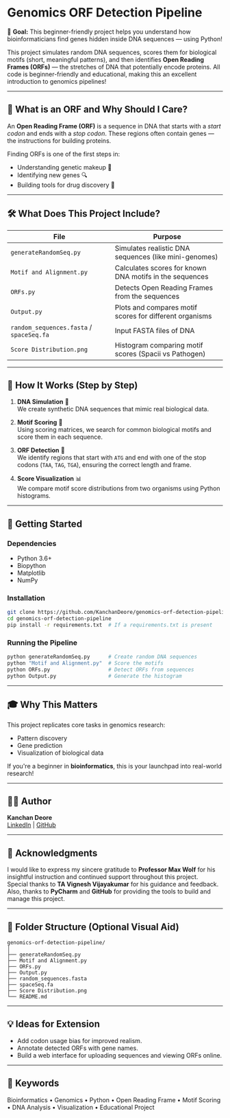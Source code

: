
# Genomics ORF Detection Pipeline

🎯 **Goal:** This beginner-friendly project helps you understand how bioinformaticians find genes hidden inside DNA sequences — using Python!

This project simulates random DNA sequences, scores them for biological motifs (short, meaningful patterns), and then identifies **Open Reading Frames (ORFs)** — the stretches of DNA that potentially encode proteins. All code is beginner-friendly and educational, making this an excellent introduction to genomics pipelines!

---

## 🧬 What is an ORF and Why Should I Care?

An **Open Reading Frame (ORF)** is a sequence in DNA that starts with a *start codon* and ends with a *stop codon*. These regions often contain genes — the instructions for building proteins.

Finding ORFs is one of the first steps in:
- Understanding genetic makeup 🧬
- Identifying new genes 🔍
- Building tools for drug discovery 💊

---

## 🛠️ What Does This Project Include?

| File | Purpose |
|------|---------|
| `generateRandomSeq.py` | Simulates realistic DNA sequences (like mini-genomes) |
| `Motif and Alignment.py` | Calculates scores for known DNA motifs in the sequences |
| `ORFs.py` | Detects Open Reading Frames from the sequences |
| `Output.py` | Plots and compares motif scores for different organisms |
| `random_sequences.fasta` / `spaceSeq.fa` | Input FASTA files of DNA |
| `Score Distribution.png` | Histogram comparing motif scores (Spacii vs Pathogen) |

---

## 🧪 How It Works (Step by Step)

1. **DNA Simulation** 🧬  
   We create synthetic DNA sequences that mimic real biological data.

2. **Motif Scoring** 🧩  
   Using scoring matrices, we search for common biological motifs and score them in each sequence.

3. **ORF Detection** 🚀  
   We identify regions that start with `ATG` and end with one of the stop codons (`TAA`, `TAG`, `TGA`), ensuring the correct length and frame.

4. **Score Visualization** 📊  
   We compare motif score distributions from two organisms using Python histograms.

---

## 🚀 Getting Started

### Dependencies
- Python 3.6+
- Biopython
- Matplotlib
- NumPy

### Installation
```bash
git clone https://github.com/KanchanDeore/genomics-orf-detection-pipeline
cd genomics-orf-detection-pipeline
pip install -r requirements.txt  # If a requirements.txt is present
```

### Running the Pipeline
```bash
python generateRandomSeq.py      # Create random DNA sequences
python "Motif and Alignment.py"  # Score the motifs
python ORFs.py                   # Detect ORFs from sequences
python Output.py                 # Generate the histogram
```

---

## 🎓 Why This Matters

This project replicates core tasks in genomics research:
- Pattern discovery
- Gene prediction
- Visualization of biological data

If you're a beginner in **bioinformatics**, this is your launchpad into real-world research!

---

## 🙋‍♀️ Author

**Kanchan Deore**  
[LinkedIn](https://www.linkedin.com/in/kanchandeore) | [GitHub](https://github.com/KanchanDeore)

---

## 🙏 Acknowledgments

I would like to express my sincere gratitude to **Professor Max Wolf** for his insightful instruction and continued support throughout this project.  
Special thanks to **TA Vignesh Vijayakumar** for his guidance and feedback.  
Also, thanks to **PyCharm** and **GitHub** for providing the tools to build and manage this project.

---

## 📂 Folder Structure (Optional Visual Aid)

```
genomics-orf-detection-pipeline/
│
├── generateRandomSeq.py
├── Motif and Alignment.py
├── ORFs.py
├── Output.py
├── random_sequences.fasta
├── spaceSeq.fa
├── Score Distribution.png
└── README.md
```

---

## 💡 Ideas for Extension

- Add codon usage bias for improved realism.
- Annotate detected ORFs with gene names.
- Build a web interface for uploading sequences and viewing ORFs online.

---

## 🔬 Keywords
Bioinformatics • Genomics • Python • Open Reading Frame • Motif Scoring • DNA Analysis • Visualization • Educational Project
